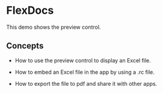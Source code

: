 # FlexDocs

This demo shows the preview control.

## Concepts

- How to use the preview control to display an Excel file.

- How to embed an Excel file in the app by using a .rc file.

- How to export the file to pdf and share it with other apps.
